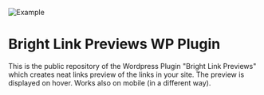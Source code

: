 ![Example](https://ps.w.org/bright-link-previews/assets/banner-772x250.gif?rev=2970607)


# Bright Link Previews WP Plugin

This is the public repository of the Wordpress Plugin "Bright Link Previews" which creates neat links preview of the links in your site.
The preview is displayed on hover.
Works also on mobile (in a different way).
